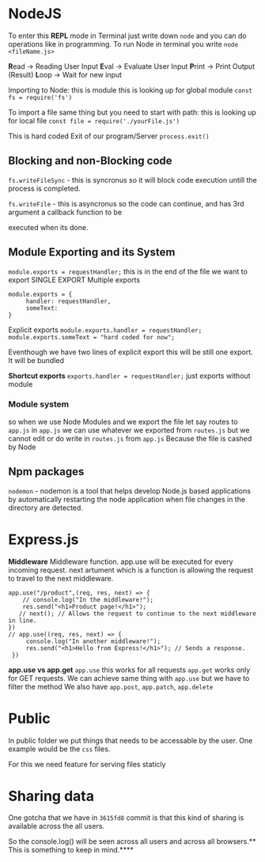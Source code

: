 # NodeJS

To enter this **REPL** mode in Terminal just write down `node` and you can do operations like in programming.
To run Node in terminal you write `node <fileName.js>`

**R**ead -> Reading User Input
**E**val -> Evaluate User Input
**P**rint -> Print Output (Result)
**L**oop -> Wait for new input

Importing to Node:
this is module
this is looking up for global module
`const fs = require('fs')`

To import a file same thing but you need to start with path:
this is looking up for local file
`const file = require('./yourFile.js')`

This is hard coded Exit of our program/Server
`process.exit()`

## Blocking and non-Blocking code

``fs.writeFileSync`` - this is syncronus so it will block code execution untill the process is completed.

`fs.writeFile` - this is asyncronus so the code can continue, and has 3rd argument a callback function to be

executed when its done.

## Module Exporting and its System

`module.exports = requestHandler;` this is in the end of the file we want to export SINGLE EXPORT
Multiple exports

```
module.exports = {
     handler: requestHandler,
     someText: 
}
```

Explicit exports
`module.exports.handler = requestHandler;`
`module.exports.someText = "hard coded for now";`

Eventhough we have two lines of explicit export this will be still one export. It will be bundled

**Shortcut exports**
`exports.handler = requestHandler;` just exports without module

### Module system

so when we use Node Modules and we export the file let say routes to `app.js` in `app.js` we can use whatever we exported from `routes.js` but we cannot edit or do write in `routes.js` from `app.js` Because the file is cashed by Node

## Npm packages

`nodemon` - nodemon is a tool that helps develop Node.js based applications by automatically restarting the node application when file changes in the directory are detected.

# Express.js

**Middleware**
Middleware function.
app.use will be executed for every incoming request.
next artument which is a function is allowing the request to travel to the next middleware.

```
app.use("/product",(req, res, next) => {
    // console.log("In the middleware!");
    res.send("<h1>Product page!</h1>");
   // next(); // Allows the request to continue to the next middleware in line.
})
// app.use((req, res, next) => {
     console.log("In another middleware!");
     res.send("<h1>Hello from Express!</h1>"); // Sends a response. 
 })
```

**app.use vs app.get**
`app.use` this works for all requests
`app.get` works only for GET requests. We can achieve same thing with `app.use` but we have to filter the method
We also have `app.post`, `app.patch`, `app.delete`

# Public

In public folder we put things that needs to be accessable by the user. One example would be the `css` files.

For this we need feature for serving files staticly


# Sharing data

One gotcha that we have in `3615fd8` commit is that this kind of sharing is available across the all users.

So the console.log() will be seen across all users and across all browsers.** This is something to keep in mind.****
